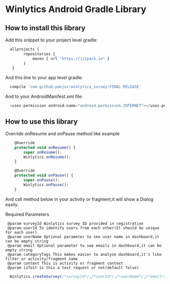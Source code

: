 # Winlytics Android Gradle Library

## How to install this library

Add this snippet to your project level gradle:

```javascript
  allprojects {
        repositories {
            maven { url "https://jitpack.io" }
        }
   }
```

And this line to your app level gradle:
```javascript
  compile 'com.github.panjur:winlytics_survey:FINAL RELEASE'
```
And to your AndroidManifest.xml file:
```javascript
  <uses-permission android:name="android.permission.INTERNET"></uses-permission>
```

## How to use this library

Override onResume and onPause method like example

```javascript
    @Override
    protected void onResume() {
        super.onResume();
        Winlytics.onResume();
    }
```
```javascript
    @Override
    protected void onPause() {
        super.onPause();
        Winlytics.onPause();
    }
```

And call method below in your activity or fragment,it will show a Dialog easily.

Required Parameters

     @param surveyId Winlytics survey ID provided in registration
     @param userId To identify users from each other(It should be unique for each user)
     @param userName Optional parameter to see user name in dashboard,it can be empty string
     @param email Optional parameter to see emails in dashboard,it can be empty string
     @param categoryTags This makes easier to analyse dashboard,it's like filter or activity/fragment name
     @param context This is activity or fragment context
     @param isTest is this a test request or not(default false)

```javascript
  Winlytics.createSurvey(/*surveyId*/,/*userId*/,/*userName*/,/*email*/,/*categoryTags*/,/*context*/,/*isTest*/);
```

